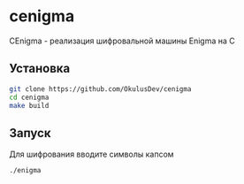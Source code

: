 # cenigma
CEnigma - реализация шифровальной машины Enigma на C

## Установка

```bash
git clone https://github.com/OkulusDev/cenigma
cd cenigma
make build
```

## Запуск

Для шифрования вводите символы капсом

```./enigma```
